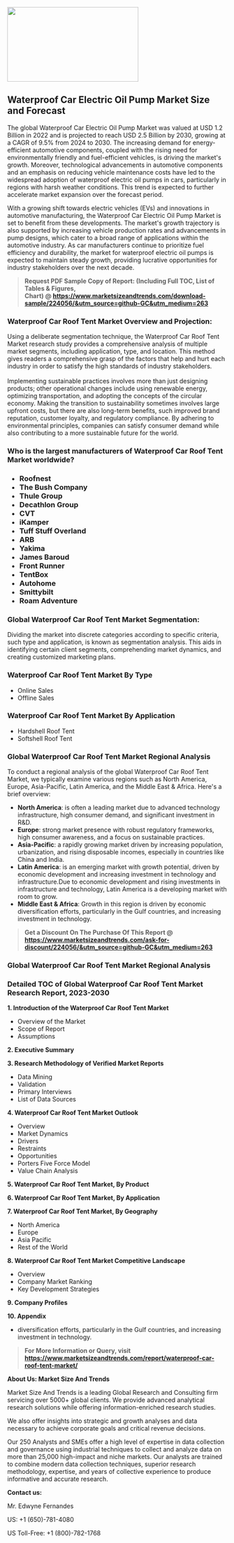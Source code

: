 <p><img class="alignnone size-medium wp-image-20088" src="https://ffe5etoiles.com/wp-content/uploads/2024/12/MST1-300x171.png" alt="" width="300" height="171" /></p><h2>Waterproof Car Electric Oil Pump Market Size and Forecast</h2><p>The global Waterproof Car Electric Oil Pump Market was valued at USD 1.2 Billion in 2022 and is projected to reach USD 2.5 Billion by 2030, growing at a CAGR of 9.5% from 2024 to 2030. The increasing demand for energy-efficient automotive components, coupled with the rising need for environmentally friendly and fuel-efficient vehicles, is driving the market's growth. Moreover, technological advancements in automotive components and an emphasis on reducing vehicle maintenance costs have led to the widespread adoption of waterproof electric oil pumps in cars, particularly in regions with harsh weather conditions. This trend is expected to further accelerate market expansion over the forecast period.</p><p>With a growing shift towards electric vehicles (EVs) and innovations in automotive manufacturing, the Waterproof Car Electric Oil Pump Market is set to benefit from these developments. The market's growth trajectory is also supported by increasing vehicle production rates and advancements in pump designs, which cater to a broad range of applications within the automotive industry. As car manufacturers continue to prioritize fuel efficiency and durability, the market for waterproof electric oil pumps is expected to maintain steady growth, providing lucrative opportunities for industry stakeholders over the next decade.</p></p><blockquote id="" class=""><strong>Request PDF Sample Copy of Report: (Including Full TOC, List of Tables &amp; Figures, Chart)&nbsp;@&nbsp;<strong><a href="https://www.marketsizeandtrends.com/download-sample/224056/&utm_source=github-GC&utm_medium=263" target="_blank">https://www.marketsizeandtrends.com/download-sample/224056/&utm_source=github-GC&utm_medium=263</a></strong></strong></blockquote><h3 id="" class="">Waterproof Car Roof Tent Market&nbsp;Overview and Projection:</h3><p id="" class="">Using a deliberate segmentation technique, the Waterproof Car Roof Tent Market research study provides a comprehensive analysis of multiple market segments, including application, type, and location. This method gives readers a comprehensive grasp of the factors that help and hurt each industry in order to satisfy the high standards of industry stakeholders. <br /> <br />Implementing sustainable practices involves more than just designing products; other operational changes include using renewable energy, optimizing transportation, and adopting the concepts of the circular economy. Making the transition to sustainability sometimes involves large upfront costs, but there are also long-term benefits, such improved brand reputation, customer loyalty, and regulatory compliance. By adhering to environmental principles, companies can satisfy consumer demand while also contributing to a more sustainable future for the world.</p><h3 id="" class="">Who is the largest manufacturers of&nbsp;Waterproof Car Roof Tent Market worldwide?</h3><h3 class=""><p><ul><li>Roofnest </li><li> The Bush Company </li><li> Thule Group </li><li> Decathlon Group </li><li> CVT </li><li> iKamper </li><li> Tuff Stuff Overland </li><li> ARB </li><li> Yakima </li><li> James Baroud </li><li> Front Runner </li><li> TentBox </li><li> Autohome </li><li> Smittybilt </li><li> Roam Adventure</li></ul></p></h3><h3 id="" class="">Global&nbsp;Waterproof Car Roof Tent Market Segmentation:</h3><p id="" class="">Dividing the market into discrete categories according to specific criteria, such type and application, is known as segmentation analysis. This aids in identifying certain client segments, comprehending market dynamics, and creating customized marketing plans.</p><h3 id="" class="">Waterproof Car Roof Tent Market&nbsp;By Type</h3><p><p><ul><li>Online Sales</li><li> Offline Sales</p></li></ul></p></p><h3 id="" class="">Waterproof Car Roof Tent Market&nbsp;By Application</h3><p class=""><p><ul><li>Hardshell Roof Tent</li><li> Softshell Roof Tent</li></ul></p></p><h3 id="" class="">Global Waterproof Car Roof Tent Market Regional Analysis</h3><p id="" class="">To conduct a regional analysis of the global Waterproof Car Roof Tent Market, we typically examine various regions such as North America, Europe, Asia-Pacific, Latin America, and the Middle East &amp; Africa. Here's a brief overview:</p><ul><li><strong>North America</strong>: is often a leading market due to advanced technology infrastructure, high consumer demand, and significant investment in R&amp;D.</li><li><strong>Europe</strong>: strong market presence with robust regulatory frameworks, high consumer awareness, and a focus on sustainable practices.</li><li><strong>Asia-Pacific</strong>: a rapidly growing market driven by increasing population, urbanization, and rising disposable incomes, especially in countries like China and India.</li><li><strong>Latin America</strong>: is an emerging market with growth potential, driven by economic development and increasing investment in technology and infrastructure.Due to economic development and rising investments in infrastructure and technology, Latin America is a developing market with room to grow.</li><li><strong>Middle East &amp; Africa</strong>: Growth in this region is driven by economic diversification efforts, particularly in the Gulf countries, and increasing investment in technology.</li></ul><blockquote id="" class=""><strong>Get a Discount On The Purchase Of This Report @ <strong><a href="https://www.marketsizeandtrends.com/ask-for-discount/224056/&utm_source=github-GC&utm_medium=263" target="_blank">https://www.marketsizeandtrends.com/ask-for-discount/224056/&utm_source=github-GC&utm_medium=263</a></strong></strong></blockquote><h3 id="" class="">Global Waterproof Car Roof Tent Market Regional Analysis</h3><h3 id="" class="">Detailed TOC of Global Waterproof Car Roof Tent Market Research Report, 2023-2030</h3><p id="" class=""><strong>1. Introduction of the Waterproof Car Roof Tent Market</strong></p><ul><li>Overview of the Market</li><li>Scope of Report</li><li>Assumptions</li></ul><p id="" class=""><strong>2. Executive Summary</strong></p><p id="" class=""><strong>3. Research Methodology of Verified Market Reports</strong></p><ul><li>Data Mining</li><li>Validation</li><li>Primary Interviews</li><li>List of Data Sources</li></ul><p id="" class=""><strong>4. Waterproof Car Roof Tent Market Outlook</strong></p><ul><li>Overview</li><li>Market Dynamics</li><li>Drivers</li><li>Restraints</li><li>Opportunities</li><li>Porters Five Force Model</li><li>Value Chain Analysis</li></ul><p id="" class=""><strong>5. Waterproof Car Roof Tent Market, By Product</strong></p><p id="" class=""><strong>6. Waterproof Car Roof Tent Market, By Application</strong></p><p id="" class=""><strong>7. Waterproof Car Roof Tent Market, By Geography</strong></p><ul><li>North America</li><li>Europe</li><li>Asia Pacific</li><li>Rest of the World</li></ul><p id="" class=""><strong>8. Waterproof Car Roof Tent Market Competitive Landscape</strong></p><ul><li>Overview</li><li>Company Market Ranking</li><li>Key Development Strategies</li></ul><p id="" class=""><strong>9. Company Profiles</strong></p><p id="" class=""><strong>10. Appendix</strong></p><ul><li>diversification efforts, particularly in the Gulf countries, and increasing investment in technology.</li></ul><blockquote id="" class=""><strong>For More Information or Query, visit <strong><strong><a href="https://www.marketsizeandtrends.com/report/waterproof-car-roof-tent-market/" target="_blank">https://www.marketsizeandtrends.com/report/waterproof-car-roof-tent-market/</a></strong></strong></strong></blockquote><p id="" class=""><strong>About Us: Market Size And Trends</strong></p><p id="" class="">Market Size And Trends is a leading Global Research and Consulting firm servicing over 5000+ global clients. We provide advanced analytical research solutions while offering information-enriched research studies.</p><p id="" class="">We also offer insights into strategic and growth analyses and data necessary to achieve corporate goals and critical revenue decisions.</p><p id="" class="">Our 250 Analysts and SMEs offer a high level of expertise in data collection and governance using industrial techniques to collect and analyze data on more than 25,000 high-impact and niche markets. Our analysts are trained to combine modern data collection techniques, superior research methodology, expertise, and years of collective experience to produce informative and accurate research.</p><p id="" class=""><strong>Contact us:</strong></p><p id="" class="">Mr. Edwyne Fernandes</p><p id="" class="">US: +1 (650)-781-4080</p><p id="" class="">US Toll-Free: +1 (800)-782-1768</p>
